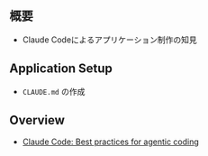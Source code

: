 ## 概要
- Claude Codeによるアプリケーション制作の知見

## Application Setup
- `CLAUDE.md` の作成

## Overview
- [Claude Code: Best practices for agentic coding](https://www.anthropic.com/engineering/claude-code-best-practices)
